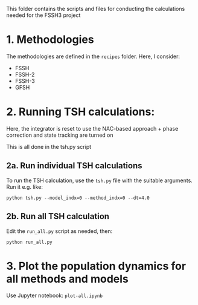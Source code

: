  This folder contains the scripts and files for conducting the calculations
 needed for the FSSH3 project


# 1. Methodologies 

The methodologies are defined in the `recipes` folder. Here, I consider:

  - FSSH
  - FSSH-2
  - FSSH-3
  - GFSH

# 2. Running TSH calculations:

Here, the integrator is reset to use the NAC-based approach + phase correction and state tracking are turned on

This is all done in the tsh.py script


## 2a. Run individual TSH calculations

To run the TSH calculation, use the `tsh.py` file with the suitable arguments.
Run it e.g. like:

    python tsh.py --model_indx=0 --method_indx=0 --dt=4.0


## 2b. Run all TSH calculation

Edit the `run_all.py` script as needed, then:

    python run_all.py


# 3. Plot the population dynamics for all methods and models

Use Jupyter notebook: `plot-all.ipynb`
